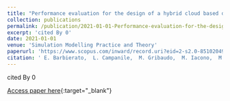 ```yaml
---
title: "Performance evaluation for the design of a hybrid cloud based distance synchronous and asynchronous learning architecture"
collection: publications
permalink: /publication/2021-01-01-Performance-evaluation-for-the-design-of-a-hybrid-cloud-based-distance-synchronous-and-asynchronous-learning-architecture
excerpt: 'cited By 0'
date: 2021-01-01
venue: 'Simulation Modelling Practice and Theory'
paperurl: 'https://www.scopus.com/inward/record.uri?eid=2-s2.0-85102049203&doi=10.1016%2fj.simpat.2021.102303&partnerID=40&md5=93bfd8fb60082eda3db9193feb3d1de4'
citation: ' E. Barbierato,  L. Campanile,  M. Gribaudo,  M. Iacono,  M. Mastroianni,  S. Nacchia, &quot;Performance evaluation for the design of a hybrid cloud based distance synchronous and asynchronous learning architecture.&quot; Simulation Modelling Practice and Theory, 2021.'
---
```

cited By 0

[Access paper here](https://www.scopus.com/inward/record.uri?eid=2-s2.0-85102049203&doi=10.1016%2fj.simpat.2021.102303&partnerID=40&md5=93bfd8fb60082eda3db9193feb3d1de4){:target="_blank"}
